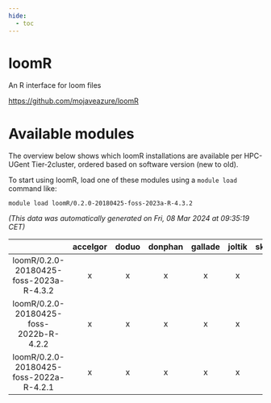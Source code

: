 ```yaml
---
hide:
  - toc
---
```


loomR
=====


An R interface for loom files

https://github.com/mojaveazure/loomR
# Available modules


The overview below shows which loomR installations are available per HPC-UGent Tier-2cluster, ordered based on software version (new to old).

To start using loomR, load one of these modules using a `module load` command like:

```shell
module load loomR/0.2.0-20180425-foss-2023a-R-4.3.2
```

*(This data was automatically generated on Fri, 08 Mar 2024 at 09:35:19 CET)*  

| |accelgor|doduo|donphan|gallade|joltik|skitty|
| :---: | :---: | :---: | :---: | :---: | :---: | :---: |
|loomR/0.2.0-20180425-foss-2023a-R-4.3.2|x|x|x|x|x|x|
|loomR/0.2.0-20180425-foss-2022b-R-4.2.2|x|x|x|x|x|x|
|loomR/0.2.0-20180425-foss-2022a-R-4.2.1|x|x|x|x|x|x|

